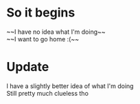 <h1>So it begins</h1>
~~I have no idea what I'm doing~~ <br>
~~I want to go home :(~~<br>

<h1>Update</h1>
I have a slightly better idea of what I'm doing <br>
Still pretty much clueless tho
